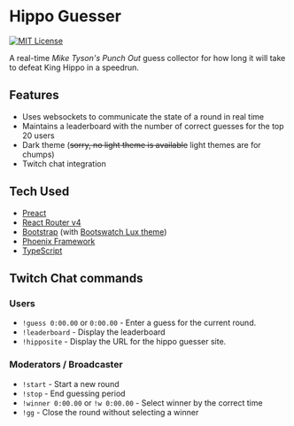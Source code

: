 Hippo Guesser
===

[![MIT License](https://img.shields.io/packagist/l/doctrine/orm.svg)]()

A real-time *Mike Tyson's Punch Out* guess collector for how long it will take
to defeat King Hippo in a speedrun.

## Features
* Uses websockets to communicate the state of a round in real time
* Maintains a leaderboard with the number of correct guesses for the top 20 users
* Dark theme (~~sorry, no light theme is available~~ light themes are for chumps)
* Twitch chat integration

## Tech Used
* [Preact](https://preactjs.com/)
* [React Router v4](https://github.com/ReactTraining/react-router)
* [Bootstrap](https://getbootstrap.com) (with [Bootswatch Lux theme](https://bootswatch.com/lux/))
* [Phoenix Framework](http://phoenixframework.org/)
* [TypeScript](https://www.typescriptlang.org)

## Twitch Chat commands

### Users
* `!guess 0:00.00` or `0:00.00` - Enter a guess for the current round.
* `!leaderboard` - Display the leaderboard
* `!hipposite` - Display the URL for the hippo guesser site.

### Moderators / Broadcaster
* `!start` - Start a new round
* `!stop` - End guessing period
* `!winner 0:00.00` or `!w 0:00.00` - Select winner by the correct time
* `!gg` - Close the round without selecting a winner
